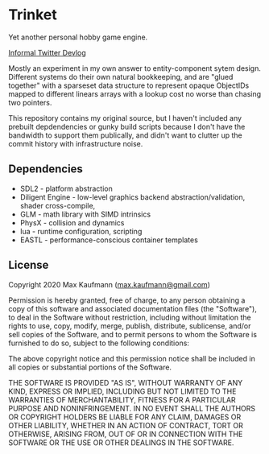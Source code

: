 # Trinket

Yet another personal hobby game engine.

[Informal Twitter Devlog](https://twitter.com/xewlupus/status/1266125978939473921)

Mostly an experiment in my own answer to entity-component sytem design. Different systems do their own natural bookkeeping, and are "glued together" with a sparseset data structure to represent opaque ObjectIDs mapped to different linears arrays with a lookup cost no worse than chasing two pointers.

This repository contains my original source, but I haven't included any prebuilt depdendencies or gunky build scripts because I don't have the bandwidth to support them publically, and didn't want to clutter up the commit history with infrastructure noise.

## Dependencies

- SDL2 - platform abstraction
- Diligent Engine - low-level graphics backend abstraction/validation, shader cross-compile, 
- GLM - math library with SIMD intrinsics
- PhysX - collision and dynamics
- lua - runtime configuration, scripting
- EASTL - performance-conscious container templates

## License

Copyright 2020 Max Kaufmann (max.kaufmann@gmail.com)

Permission is hereby granted, free of charge, to any person obtaining a copy of this software and associated documentation files (the "Software"), to deal in the Software without restriction, including without limitation the rights to use, copy, modify, merge, publish, distribute, sublicense, and/or sell copies of the Software, and to permit persons to whom the Software is furnished to do so, subject to the following conditions:

The above copyright notice and this permission notice shall be included in all copies or substantial portions of the Software.

THE SOFTWARE IS PROVIDED "AS IS", WITHOUT WARRANTY OF ANY KIND, EXPRESS OR IMPLIED, INCLUDING BUT NOT LIMITED TO THE WARRANTIES OF MERCHANTABILITY, FITNESS FOR A PARTICULAR PURPOSE AND NONINFRINGEMENT. IN NO EVENT SHALL THE AUTHORS OR COPYRIGHT HOLDERS BE LIABLE FOR ANY CLAIM, DAMAGES OR OTHER LIABILITY, WHETHER IN AN ACTION OF CONTRACT, TORT OR OTHERWISE, ARISING FROM, OUT OF OR IN CONNECTION WITH THE SOFTWARE OR THE USE OR OTHER DEALINGS IN THE SOFTWARE.
